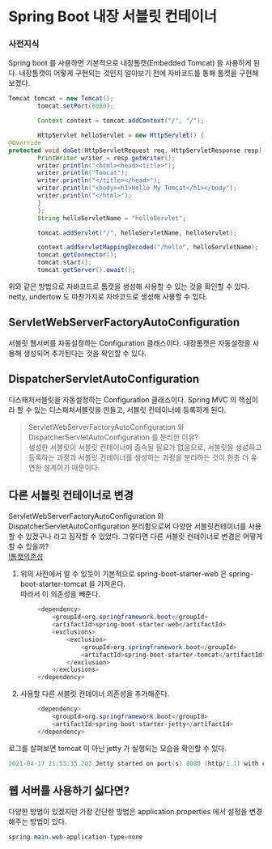 # Spring Boot 내장 서블릿 컨테이너

### 사전지식 
Spring boot 를 사용하면 기본적으로 내장톰캣(Embedded Tomcat) 을 사용하게 된다. 내장톰캣이 어떻게 구현되는 것인지 알아보기 전에 자바코드를 통해 톰캣을 구현해보겠다.
```java
Tomcat tomcat = new Tomcat();
        tomcat.setPort(8080);

        Context context = tomcat.addContext("/", "/");

        HttpServlet helloServlet = new HttpServlet() {
@Override
protected void doGet(HttpServletRequest req, HttpServletResponse resp) throws ServletException, IOException {
        PrintWriter writer = resp.getWriter();
        writer.println("<html><head><title>");
        writer.println("Tomcat");
        writer.println("</title></head>");
        writer.println("<body><h1>Hello My Tomcat</h1></body");
        writer.println("</html>");
        }
        };
        String helloServletName = "helloServlet";

        tomcat.addServlet("/", helloServletName, helloServlet);

        context.addServletMappingDecoded("/hello", helloServletName);
        tomcat.getConnector();
        tomcat.start();
        tomcat.getServer().await();
```
위와 같은 방법으로 자바코드로 톰캣을 생성해 사용할 수 있는 것을 확인할 수 있다. netty, undertow 도 마찬가지로 
자바코드로 생성해 사용할 수 있다. 

## ServletWebServerFactoryAutoConfiguration
서블릿 웹서버를 자동설정하는 Configuration 클래스이다.
내장톰캣은 자동설정을 사용해 생성되어 추가된다는 것을 확인할 수 있다. 

## DispatcherServletAutoConfiguration
디스패처서블릿을 자동설정하는 Configuration 클래스이다. 
Spring MVC 의 핵심이라 할 수 있는 디스패처서블릿을 만들고, 서블릿 컨테이너에 등록하게 된다.  

> ServletWebServerFactoryAutoConfiguration 와 DispatcherServletAutoConfiguration 를 분리한 이유?  
> 생성한 서블릿이 서블릿 컨테이너에 종속될 필요가 없음으로, 서블릿을 생성하고 등록하는 과정과 서블릿 컨테이너를 생성하는 과정을 분리하는 것이 
> 한층 더 유연한 설계이기 때문이다.

## 다른 서블릿 컨테이너로 변경
ServletWebServerFactoryAutoConfiguration 와 DispatcherServletAutoConfiguration 분리함으로써 다양한 서블릿컨테이너를 사용할 수 있겠구나 라고 짐작할 수 있었다.
그렇다면 다른 서블릿 컨테이너로 변경은 어떻게 할 수 있을까?   
[!톰캣의존성](https://github.com/JadenKim940105/TIL-images/blob/master/img/spring/boot/%EB%82%B4%EC%9E%A5%ED%86%B0%EC%BA%A31.png)    
1. 위의 사진에서 알 수 있듯이 기본적으로 spring-boot-starter-web 은 spring-boot-starter-tomcat 을 가져온다.  
따라서 이 의존성을 빼준다. 
````java
        <dependency>
            <groupId>org.springframework.boot</groupId>
            <artifactId>spring-boot-starter-web</artifactId>
            <exclusions>
                <exclusion>
                    <groupId>org.springframework.boot</groupId>
                    <artifactId>spring-boot-starter-tomcat</artifactId>
                </exclusion>
            </exclusions>
        </dependency>
````
2. 사용할 다른 서블릿 컨테이너 의존성을 추가해준다. 

````java
        <dependency>
            <groupId>org.springframework.boot</groupId>
            <artifactId>spring-boot-starter-jetty</artifactId>
        </dependency>
````

로그를 살펴보면 tomcat 이 아닌 jetty 가 실행되는 모습을 확인할 수 있다.  
````java
2021-04-17 21:53:35.203 Jetty started on port(s) 8080 (http/1.1) with context path '/'
````

## 웹 서버를 사용하기 싫다면? 
다양한 방법이 있겠지만 가장 간단한 방법은 application.properties 에서 설정을 변경해주는 방법이 있다. 
```java
spring.main.web-application-type=none
```

